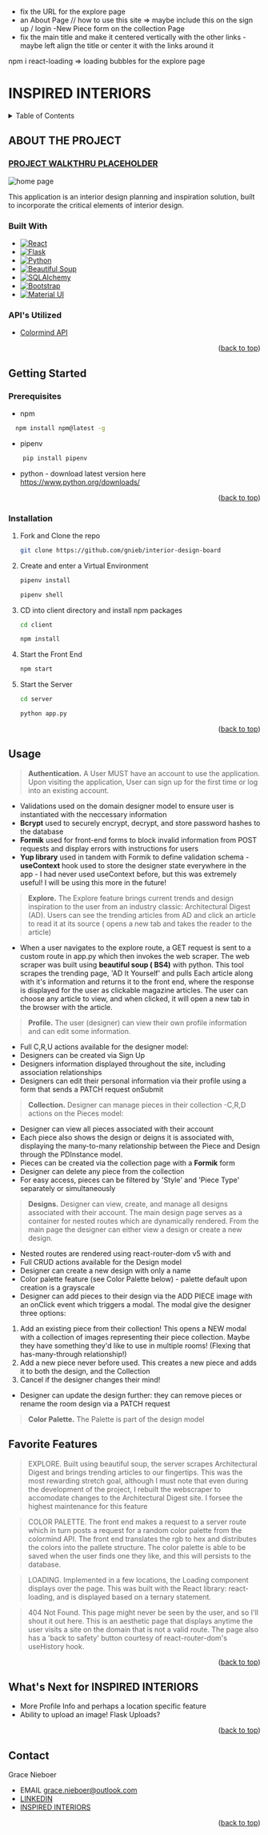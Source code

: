 
- fix the URL for the explore page 
- an About Page // how to use this site => maybe include this on the sign up / login 
-New Piece form on the collection Page
- fix the main title  and make it centered vertically with the other links - maybe left align the title or center it with the links around it 

npm i react-loading => loading bubbles for the explore page


<a name="readme-top"></a>

# INSPIRED INTERIORS 

<details>
  <summary>Table of Contents</summary>
  <ol>
    <li>
      <a href="#about-the-project">About The Project</a>
      <ul>
        <li><a href="#built-with">Built With</a></li>
        <li><a href="#apis-utilized">API's Utilized</a></li>
      </ul>
    </li>
    <li>
      <a href="#getting-started">Getting Started</a>
      <ul>
        <li><a href="#prerequisites">Prerequisites</a></li>
        <li><a href="#installation">Installation</a></li>
      </ul>
    </li>
    <li><a href="#usage">Usage</a></li>
    <li><a href="#whats-next-for-inspired-interiors">What's Next for INSPIRED INTERIORS</a></li>
    <li><a href="#license">License</a></li>
    <li><a href="#contact">Contact</a></li>
  </ol>
</details>

<!-- ABOUT THE PROJECT -->
## ABOUT THE PROJECT

### [PROJECT WALKTHRU PLACEHOLDER](https://www.example.com)
![home page](screenhomepage.png)

This application is an interior design planning and inspiration solution, built to incorporate the critical elements of interior design. 

### Built With

* [![React][React.js]][React-url]
* [![Flask][Flask.com]][Flask-url]
* [![Python][Python.com]][Python-url]
* [![Beautiful Soup][BeautifulSoup.com]][BS4-url]
* [![SQLAlchemy][SQLAlchemy.com]][SQLalchemy-url]
* [![Bootstrap][Bootstrap.com]][Bootstrap-url]
* [![Material UI][MaterialUI.com]][MaterialUI-url]


### API's Utilized
* [Colormind API](http://colormind.io/api-access/)

<p align="right">(<a href="#readme-top">back to top</a>)</p>

## Getting Started


### Prerequisites

* npm 
```sh
  npm install npm@latest -g
  ```
* pipenv
```sh
    pip install pipenv
```
* python - download latest version here <https://www.python.org/downloads/>

<p align="right">(<a href="#readme-top">back to top</a>)</p>

### Installation
1. Fork and Clone the repo
   ```sh
   git clone https://github.com/gnieb/interior-design-board
   ```
2. Create and enter a Virtual Environment
    ```sh
    pipenv install
    ```
    ```sh
    pipenv shell
    ```
3. CD into client directory and install npm packages
    ```sh
    cd client
    ```
    ```sh
    npm install
    ```
4. Start the Front End
    ```sh
    npm start
    ```
5. Start the Server
    ```sh
    cd server
    ```
    ```sh
    python app.py
    ```
    <p align="right">(<a href="#readme-top">back to top</a>)</p>

## Usage

> **Authentication.** A User MUST have an account to use the application. Upon visiting the application, User can sign up for the first time or log into an existing account. 
- Validations used on the domain designer model to ensure user is instantiated with the neccessary information
- **Bcrypt** used to securely encrypt, decrypt, and store password hashes to the database 
- **Formik** used for front-end forms to block invalid information from POST requests and display errors with instructions for users
- **Yup library** used in tandem with Formik to define validation schema
-**useContext** hook used to store the designer state everywhere in the app - I had never used useContext before, but this was extremely useful! I will be using this more in the future!

> **Explore.** The Explore feature brings current trends and design inspiration to the user from an industry classic: Architectural Digest (AD). Users can see the trending articles from AD and click an article to read it at its source ( opens a new tab and takes the reader to the article)
-  When a user navigates to the explore route, a GET request is sent to a custom route in app.py which then invokes the web scraper. The web scraper was built using **beautiful soup ( BS4)** with python. This tool scrapes the trending page, 'AD It Yourself' and pulls Each article along with it's information and returns it to the front end, where the response is displayed for the user as clickable magazine articles. The user can choose any article to view, and when clicked, it will open a new tab in the browser with the article.

> **Profile.** The user (designer) can view their own profile information and can edit some information.
- Full C,R,U actions available for the designer model:
- Designers can be created via Sign Up
- Designers information displayed throughout the site, including association relationships
- Designers can edit their personal information via their profile using a form that sends a PATCH request onSubmit

> **Collection.** Designer can manage pieces in their collection
-C,R,D actions on the Pieces model:
- Designer can view all pieces associated with their account
- Each piece also shows the design or deigns it is associated with, displaying the  many-to-many relationship between the Piece and Design through the PDInstance model.
- Pieces can be created via the collection page with a **Formik** form 
- Designer can delete any piece from the collection
- For easy access, pieces can be filtered by 'Style'  and 'Piece Type' separately or simultaneously

> **Designs.** Designer can view, create, and manage all designs associated with their account. The main design page serves as a container for nested routes which are dynamically rendered. From the main page the designer can either view a design or create a new design.
- Nested routes are rendered using react-router-dom v5 with <Switch /> and <Routes /> 
- Full CRUD actions available for the Design model
- Designer can create a new design with only a name
- Color palette feature (see Color Palette below) - palette default upon creation is a grayscale
- Designer can add pieces to their design via the ADD PIECE image with an onClick event which triggers a modal. The modal give the designer three options: 
1. Add an existing piece from their collection! This opens a NEW modal with a collection of images representing their piece collection. Maybe they have something they'd like to use in multiple rooms! (Flexing that has-many-through relationship!) 
2. Add a new piece never before used. This creates a new piece and adds it to both the design, and the Collection
3. Cancel if the designer changes their mind!
- Designer can update the design further: they can remove pieces or rename the room design via a PATCH request

> **Color Palette.** The Palette is part of the design model


## Favorite Features

>EXPLORE. Built using beautiful soup, the server scrapes Architectural Digest and brings trending articles to our fingertips. This was the most rewarding stretch goal, although I must note that even during the development of the project, I rebuilt the webscraper to accomodate changes to the Architectural Digest site. I forsee the highest maintenance for this feature

>COLOR PALETTE. The front end makes a request to a server route which in turn posts a request for a random color palette from the colormind API. The front end translates the rgb to hex and distributes the colors into the pallete structure. The color palette is able to be saved when the user finds one they like, and this will persists to the database. 

>LOADING. Implemented in a few locations, the Loading component displays over the page. This was built with the React library: react-loading, and is displayed based on a ternary statement.

>404 Not Found. This page might never be seen by the user, and so I'll shout it out here. This is an aesthetic page that displays anytime the user visits a site on the domain that is not a valid route. The page also has a 'back to safety' button courtesy of react-router-dom's useHistory hook.

<p align="right">(<a href="#readme-top">back to top</a>)</p>

## What's Next for INSPIRED INTERIORS

- More Profile Info and perhaps a location specific feature
- Ability to upload an image! Flask Uploads?

<p align="right">(<a href="#readme-top">back to top</a>)</p>

## Contact

Grace Nieboer
- EMAIL <grace.nieboer@outlook.com>
- [LINKEDIN](https://www.linkedin.com/in/gracenieboer/)
- [INSPIRED INTERIORS](https://github.com/gnieb/interior-design-board)

<p align="right">(<a href="#readme-top">back to top</a>)</p>


<!-- MARKDOWN LINKS & IMAGES -->
<!-- https://www.markdownguide.org/basic-syntax/#reference-style-links -->
[React.js]: https://img.shields.io/badge/React-20232A?style=for-the-badge&logo=react&logoColor=61DAFB
[React-url]: https://reactjs.org/
[Bootstrap.com]: https://img.shields.io/badge/Bootstrap-563D7C?style=for-the-badge&logo=bootstrap&logoColor=white
[Bootstrap-url]: https://getbootstrap.com
[Flask.com]: https://img.shields.io/badge/-FLASK-black?style=for-the-badge&logo=superuser
[Flask-url]: https://flask.palletsprojects.com/en/2.3.x/
[MaterialUI.com]: https://img.shields.io/badge/-MATERIAL%20UI-blue?style=for-the-badge&logo=telegram
[MaterialUI-url]: https://mui.com/
[Python.com]:https://img.shields.io/badge/-Python-black?style=for-the-badge&logo=dependabot
[Python-url]: https://www.python.org/
[BeautifulSoup.com]: https://img.shields.io/badge/-Beautiful%20Soup-pink?style=for-the-badge&logo=gitlab
[BS4-url]: https://beautiful-soup-4.readthedocs.io/en/latest/
[SQLAlchemy.com]: https://img.shields.io/badge/-SQLAlchemy-black?style=for-the-badge&logo=serverfault
[SQLalchemy-url]: https://www.sqlalchemy.org/



